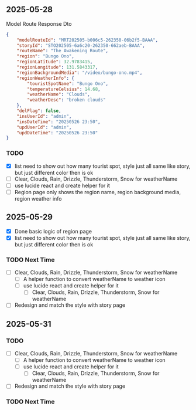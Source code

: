 ## 2025-05-28
Model Route Response Dto
```json
{
    "modelRouteId": "MRT202505-b006c5-262350-06b2f5-BAAA",
    "storyId": "STO202505-6a6c20-262350-662aeb-BAAA",
    "routeName": "The Awakening Route",
    "region": "Bungo Ono",
    "regionLatitude": 32.9783415,
    "regionLongitude": 131.5843317,
    "regionBackgroundMedia": "/video/bungo-ono.mp4",
    "regionWeatherInfo": {
        "touristSpotName": "Bungo Ono",
        "temperatureCelsius": 14.68,
        "weatherName": "Clouds",
        "weatherDesc": "broken clouds"
    },
    "delFlag": false,
    "insUserId": "admin",
    "insDateTime": "20250526 23:50",
    "updUserId": "admin",
    "updDateTime": "20250526 23:50"
}
```
### TODO
  - [x] list need to show out how many tourist spot, style just all same like story, but just different color then is ok
  - [ ] Clear, Clouds, Rain, Drizzle, Thunderstorm, Snow for weatherName
  - [ ] use lucide react and create helper for it
  - [ ] Region page only shows the region name, region background media, region weather info

## 2025-05-29
- [x] Done basic logic of region page
- [x] list need to show out how many tourist spot, style just all same like story, but just different color then is ok
  
### TODO Next Time
- [ ] Clear, Clouds, Rain, Drizzle, Thunderstorm, Snow for weatherName
  - [ ] A helper function to convert weatherName to weather icon
  - [ ] use lucide react and create helper for it
    - [ ] Clear, Clouds, Rain, Drizzle, Thunderstorm, Snow for weatherName
- [ ] Redesign and match the style with story page

## 2025-05-31
### TODO
- [ ] Clear, Clouds, Rain, Drizzle, Thunderstorm, Snow for weatherName
  - [ ] A helper function to convert weatherName to weather icon
  - [ ] use lucide react and create helper for it
    - [ ] Clear, Clouds, Rain, Drizzle, Thunderstorm, Snow for weatherName
- [ ] Redesign and match the style with story page

### TODO Next Time